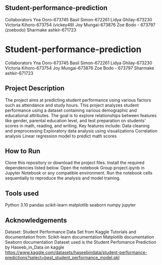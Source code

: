 ## Student-performance-prediction
Collaborators
Yna Ooro-673745
Basil Simon-672261
Lidya Ghilay-673230
Victoria Kihoro-673754 (vickey49)
Joy Mungai-673876
Zoe Bodo - 673797 (zoebodo)
Sharmake ashkir-671723
# Student-performance-prediction
Collaborators
Yna Ooro-673745
Basil Simon-672261
Lidya Ghilay-673230
Victoria Kihoro-673754
Joy Mungai-673876
Zoe Bodo - 673797
Sharmake ashkir-671723

## Project Description
The project aims at predicting student performance using various factors such as attendance and study hours. 
This project analyzes student performance using a dataset containing various demographic and educational attributes. The goal is to explore relationships between features like gender, parental education level, and test preparation on students' scores in math, reading, and writing.
Key features include:
Data cleaning and preprocessing
Exploratory data analysis using visualizations
Correlation analysis
Linear regression model to predict math scores

## How to Run
Clone this repository or download the project files.
Install the required dependencies listed below.
Open the notebook Group project.ipynb in Jupyter Notebook or any compatible environment.
Run the notebook cells sequentially to reproduce the analysis and model training.

## Tools used
Python 3.10
pandas
scikit-learn
matplotlib
seaborn
numpy
jupyter

## Acknowledgements
Dataset: Student Performance Data Set from Kaggle
Tutorials and documentation from:
   Scikit-learn documentation
   Matplotlib documentation
   Seaborn documentation
Dataset used is the Student Perfomance Prediction by Haseeb_in_Data on kaggle
https://www.kaggle.com/datasets/haseebindata/student-performance-predictions?select=best_student_performance_model.pkl

